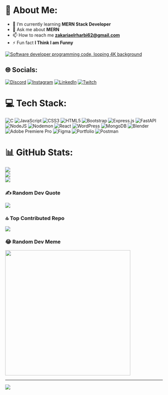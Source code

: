 # 💫 About Me:
- 🌱 I’m currently learning **MERN Stack Developer**<br>
- 💬 Ask me about **MERN**<br>
- 📫 How to reach me **zakariaelrharbi62@gmail.com**<br>
- ⚡ Fun fact **I Think I am Funny**<br>

<a href="/gif/software-developer-programming-code-looping-4k-background-2QKyUm" title="Software developer programming code, looping 4K background"><img src="https://i.makeagif.com/media/10-14-2017/2QKyUm.gif" alt="Software developer programming code, looping 4K background"></a><div style="font-size:11px;"></div>
## 🌐 Socials:
[![Discord](https://img.shields.io/badge/Discord-%237289DA.svg?logo=discord&logoColor=white)](https://discord.gg/kilozerko) [![Instagram](https://img.shields.io/badge/Instagram-%23E4405F.svg?logo=Instagram&logoColor=white)](https://instagram.com/zakaria_elrha) [![LinkedIn](https://img.shields.io/badge/LinkedIn-%230077B5.svg?logo=linkedin&logoColor=white)](https://linkedin.com/in/zakaria-elrharbi) [![Twitch](https://img.shields.io/badge/Twitch-%239146FF.svg?logo=Twitch&logoColor=white)](https://twitch.tv/Kilozerko) 

# 💻 Tech Stack:
![C](https://img.shields.io/badge/c-%2300599C.svg?style=plastic&logo=c&logoColor=white) ![JavaScript](https://img.shields.io/badge/javascript-%23323330.svg?style=plastic&logo=javascript&logoColor=%23F7DF1E) ![CSS3](https://img.shields.io/badge/css3-%231572B6.svg?style=plastic&logo=css3&logoColor=white) ![HTML5](https://img.shields.io/badge/html5-%23E34F26.svg?style=plastic&logo=html5&logoColor=white) ![Bootstrap](https://img.shields.io/badge/bootstrap-%238511FA.svg?style=plastic&logo=bootstrap&logoColor=white) ![Express.js](https://img.shields.io/badge/express.js-%23404d59.svg?style=plastic&logo=express&logoColor=%2361DAFB) ![FastAPI](https://img.shields.io/badge/FastAPI-005571?style=plastic&logo=fastapi) ![NodeJS](https://img.shields.io/badge/node.js-6DA55F?style=plastic&logo=node.js&logoColor=white) ![Nodemon](https://img.shields.io/badge/NODEMON-%23323330.svg?style=plastic&logo=nodemon&logoColor=%BBDEAD) ![React](https://img.shields.io/badge/react-%2320232a.svg?style=plastic&logo=react&logoColor=%2361DAFB) ![WordPress](https://img.shields.io/badge/WordPress-%23117AC9.svg?style=plastic&logo=WordPress&logoColor=white) ![MongoDB](https://img.shields.io/badge/MongoDB-%234ea94b.svg?style=plastic&logo=mongodb&logoColor=white) ![Blender](https://img.shields.io/badge/blender-%23F5792A.svg?style=plastic&logo=blender&logoColor=white) ![Adobe Premiere Pro](https://img.shields.io/badge/Adobe%20Premiere%20Pro-9999FF.svg?style=plastic&logo=Adobe%20Premiere%20Pro&logoColor=white) ![Figma](https://img.shields.io/badge/figma-%23F24E1E.svg?style=plastic&logo=figma&logoColor=white) ![Portfolio](https://img.shields.io/badge/Portfolio-%23000000.svg?style=plastic&logo=firefox&logoColor=#FF7139) ![Postman](https://img.shields.io/badge/Postman-FF6C37?style=plastic&logo=postman&logoColor=white)
# 📊 GitHub Stats:
![](https://github-readme-stats.vercel.app/api?username=zakariaelrharbi&theme=highcontrast&hide_border=false&include_all_commits=false&count_private=false)<br/>
![](https://github-readme-streak-stats.herokuapp.com/?user=zakariaelrharbi&theme=highcontrast&hide_border=false)<br/>
![](https://github-readme-stats.vercel.app/api/top-langs/?username=zakariaelrharbi&theme=highcontrast&hide_border=false&include_all_commits=false&count_private=false&layout=compact)

### ✍️ Random Dev Quote
![](https://quotes-github-readme.vercel.app/api?type=horizontal&theme=merko)

### 🔝 Top Contributed Repo
![](https://github-contributor-stats.vercel.app/api?username=zakariaelrharbi&limit=5&theme=dark&combine_all_yearly_contributions=true)

### 😂 Random Dev Meme
<img src='https://randommeme-five.vercel.app/' style="height: 400px;"/>

---
[![](https://visitcount.itsvg.in/api?id=zakariaelrharbi&icon=5&color=12)](https://visitcount.itsvg.in)

<!-- Proudly created with GPRM ( https://gprm.itsvg.in ) -->
